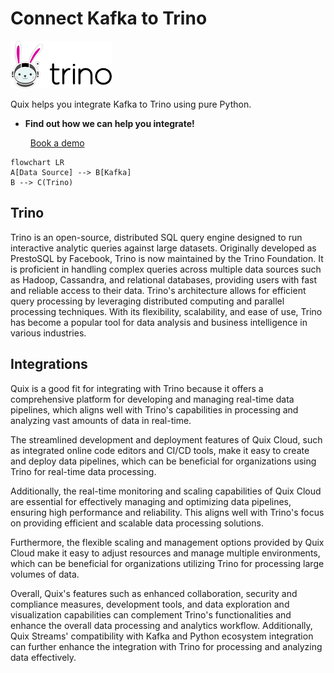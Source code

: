 # Connect Kafka to Trino

![](./images/logo_1.jpg)

Quix helps you integrate Kafka to Trino using pure Python.

<div class="grid cards blog-grid-card" markdown>

- __Find out how we can help you integrate!__

    <a class="md-button md-button--primary" href="https://share.hsforms.com/1iW0TmZzKQMChk0lxd_tGiw4yjw2?__hstc=175542013.2303933fbd746c0ac86d9ccbe9bc9100.1728383268831.1729603416735.1729620918855.31&__hssc=175542013.1.1729620918855&__hsfp=2132701734" target="_blank" style="margin:.5rem;">Book a demo</a>

</div>

```mermaid
flowchart LR
A[Data Source] --> B[Kafka]
B --> C(Trino)
```

## Trino

Trino is an open-source, distributed SQL query engine designed to run interactive analytic queries against large datasets. Originally developed as PrestoSQL by Facebook, Trino is now maintained by the Trino Foundation. It is proficient in handling complex queries across multiple data sources such as Hadoop, Cassandra, and relational databases, providing users with fast and reliable access to their data. Trino's architecture allows for efficient query processing by leveraging distributed computing and parallel processing techniques. With its flexibility, scalability, and ease of use, Trino has become a popular tool for data analysis and business intelligence in various industries.

## Integrations

Quix is a good fit for integrating with Trino because it offers a comprehensive platform for developing and managing real-time data pipelines, which aligns well with Trino's capabilities in processing and analyzing vast amounts of data in real-time. 

The streamlined development and deployment features of Quix Cloud, such as integrated online code editors and CI/CD tools, make it easy to create and deploy data pipelines, which can be beneficial for organizations using Trino for real-time data processing.

Additionally, the real-time monitoring and scaling capabilities of Quix Cloud are essential for effectively managing and optimizing data pipelines, ensuring high performance and reliability. This aligns well with Trino's focus on providing efficient and scalable data processing solutions.

Furthermore, the flexible scaling and management options provided by Quix Cloud make it easy to adjust resources and manage multiple environments, which can be beneficial for organizations utilizing Trino for processing large volumes of data.

Overall, Quix's features such as enhanced collaboration, security and compliance measures, development tools, and data exploration and visualization capabilities can complement Trino's functionalities and enhance the overall data processing and analytics workflow. Additionally, Quix Streams' compatibility with Kafka and Python ecosystem integration can further enhance the integration with Trino for processing and analyzing data effectively.

